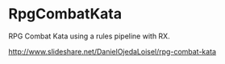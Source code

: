 # RpgCombatKata
RPG Combat Kata using a rules pipeline with RX.

http://www.slideshare.net/DanielOjedaLoisel/rpg-combat-kata
